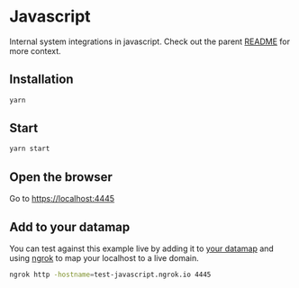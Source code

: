 # Javascript

Internal system integrations in javascript. Check out the parent [README](../README.md) for more context.

## Installation

```sh
yarn
```

## Start

```sh
yarn start
```

## Open the browser

Go to [https://localhost:4445](https://localhost:4445)

## Add to your datamap

You can test against this example live by adding it to [your datamap](https://app.transcend.io/data-map/silos?integrationName=server) and using [ngrok](https://ngrok.com/) to map your localhost to a live domain.

```sh
ngrok http -hostname=test-javascript.ngrok.io 4445
```
